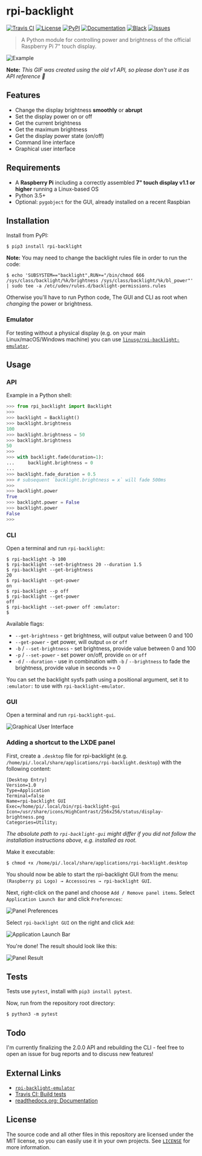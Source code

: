 # rpi-backlight

[![Travis CI](https://api.travis-ci.org/linusg/rpi-backlight.svg?branch=v2.0.0-alpha)](https://travis-ci.org/linusg/rpi-backlight)
[![License](https://img.shields.io/github/license/mashape/apistatus.svg)](ttps://github.com/linusg/rpi-backlight/blob/master/LICENSE)
[![PyPI](https://img.shields.io/pypi/v/rpi-backlight.svg)](https://pypi.org/project/rpi-backlight/)
[![Documentation](https://img.shields.io/badge/docs-latest-blue.svg)](https://rpi-backlight.readthedocs.io/en/latest/)
[![Black](https://img.shields.io/badge/code%20style-black-000000.svg)](https://github.com/ambv/black)
[![Issues](https://img.shields.io/github/issues/linusg/rpi-backlight.svg)](https://github.com/linusg/rpi-backlight/issues)

> A Python module for controlling power and brightness of the official Raspberry Pi 7" touch display.

![Example](https://raw.githubusercontent.com/linusg/rpi-backlight/master/docs/example.gif)

**Note:** _This GIF was created using the old v1 API, so please don't use it as API reference 🙂_

## Features

- Change the display brightness **smoothly** or **abrupt**
- Set the display power on or off
- Get the current brightness
- Get the maximum brightness
- Get the display power state (on/off)
- Command line interface
- Graphical user interface

## Requirements

- A **Raspberry Pi** including a correctly assembled **7" touch display v1.1 or higher**
  running a Linux-based OS
- Python 3.5+
- Optional: `pygobject` for the GUI, already installed on a recent Raspbian

## Installation

Install from PyPI:

```console
$ pip3 install rpi-backlight
```

**Note:** You may need to change the backlight rules file in order to run the code:

```console
$ echo 'SUBSYSTEM=="backlight",RUN+="/bin/chmod 666 /sys/class/backlight/%k/brightness /sys/class/backlight/%k/bl_power"' | sudo tee -a /etc/udev/rules.d/backlight-permissions.rules
```

Otherwise you'll have to run Python code, The GUI and CLI as root when _changing_ the
power or brightness.

### Emulator

For testing without a physical display (e.g. on your main Linux/macOS/Windows machine)
you can use [`linusg/rpi-backlight-emulator`](https://github.com/linusg/rpi-backlight-emulator).

## Usage

### API

Example in a Python shell:

```python
>>> from rpi_backlight import Backlight
>>>
>>> backlight = Backlight()
>>> backlight.brightness
100
>>> backlight.brightness = 50
>>> backlight.brightness
50
>>>
>>> with backlight.fade(duration=1):
...     backlight.brightness = 0
...
>>> backlight.fade_duration = 0.5
>>> # subsequent `backlight.brightness = x` will fade 500ms
>>>
>>> backlight.power
True
>>> backlight.power = False
>>> backlight.power
False
>>>
```

### CLI

Open a terminal and run `rpi-backlight`:

```console
$ rpi-backlight -b 100
$ rpi-backlight --set-brightness 20 --duration 1.5
$ rpi-backlight --get-brightness
20
$ rpi-backlight --get-power
on
$ rpi-backlight --p off
$ rpi-backlight --get-power
off
$ rpi-backlight --set-power off :emulator:
$
```

Available flags:

- `--get-brightness` - get brightness, will output value between 0 and 100
- `--get-power` - get power, will output `on` or `off`
- `-b` / `--set-brightness` - set brightness, provide value between 0 and 100
- `-p` / `--set-power` - set power on/off, provide `on` or `off`
- `-d` / `--duration` - use in combination with `-b` / `--brightness` to fade the
  brightness, provide value in seconds >= 0

You can set the backlight sysfs path using a positional argument, set it to `:emulator:`
to use with `rpi-backlight-emulator`.

### GUI

Open a terminal and run `rpi-backlight-gui`.

![Graphical User Interface](https://raw.githubusercontent.com/linusg/rpi-backlight/master/docs/gui.png)

### Adding a shortcut to the LXDE panel

First, create a `.desktop` file for rpi-backlight (e.g.
`/home/pi/.local/share/applications/rpi-backlight.desktop`) with the following content:

```
[Desktop Entry]
Version=1.0
Type=Application
Terminal=false
Name=rpi-backlight GUI
Exec=/home/pi/.local/bin/rpi-backlight-gui
Icon=/usr/share/icons/HighContrast/256x256/status/display-brightness.png
Categories=Utility;
```

_The absolute path to `rpi-backlight-gui` might differ if you did not follow the_
_installation instructions above, e.g. installed as root._

Make it executable:

```console
$ chmod +x /home/pi/.local/share/applications/rpi-backlight.desktop
```

You should now be able to start the rpi-backlight GUI from the menu:
`(Raspberry pi Logo) → Accessoires → rpi-backlight GUI`.

Next, right-click on the panel and choose `Add / Remove panel items`. Select
`Application Launch Bar` and click `Preferences`:

![Panel Preferences](https://raw.githubusercontent.com/linusg/rpi-backlight/master/docs/panel_preferences.png)

Select `rpi-backlight GUI` on the right and click `Add`:

![Application Launch Bar](https://raw.githubusercontent.com/linusg/rpi-backlight/master/docs/application_launch_bar.png)

You're done! The result should look like this:

![Panel Result](https://raw.githubusercontent.com/linusg/rpi-backlight/master/docs/panel_result.png)

## Tests

Tests use `pytest`, install with `pip3 install pytest`.

Now, run from the repository root directory:

```console
$ python3 -m pytest
```

## Todo

I'm currently finalizing the 2.0.0 API and rebuilding the CLI - feel free to open an
issue for bug reports and to discuss new features!

## External Links

- [`rpi-backlight-emulator`](https://github.com/linusg/rpi-backlight-emulator)
- [Travis CI: Build tests](https://travis-ci.org/linusg/rpi-backlight)
- [readthedocs.org: Documentation](https://rpi-backlight.readthedocs.io/en/latest/)

## License

The source code and all other files in this repository are licensed under the MIT
license, so you can easily use it in your own projects. See [`LICENSE`](LICENSE) for
more information.
